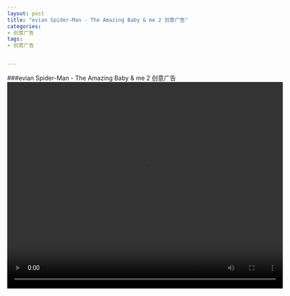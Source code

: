 ```yaml
---
layout: post
title: "evian Spider-Man - The Amazing Baby & me 2 创意广告"
categories:
- 创意广告
tags:
- 创意广告


---
```

###evian Spider-Man - The Amazing Baby & me 2 创意广告
<video width="640" height="480" controls="controls" src="{{ site.tc }}/videos/evian-Spider-Ma-The-Amazing-Baby-&-me-2.mp4" preload="preload"/>
